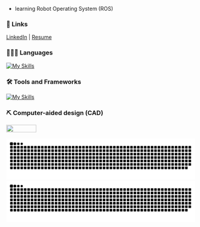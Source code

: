 - learning Robot Operating System (ROS)

### 🔗 Links
 [LinkedIn](https://www.linkedin.com/in/tarunkuddu/) | [Resume](https://github.com/TarunK-EE/TarunK-EE/blob/main/Tarun_Kuddu__resume.pdf) 

### 👨🏼‍💻 Languages
[![My Skills](https://skillicons.dev/icons?i=matlab,py,c,cpp,java,arduino)](https://skillicons.dev)
### 🛠 Tools and Frameworks
[![My Skills](https://skillicons.dev/icons?i=linux,vscode)](https://skillicons.dev)

### ⛏️ Computer-aided design (CAD)
<img src="https://github.com/TarunK-EE/TarunK-EE/assets/129455344/703ee7f1-b11b-4da6-bb3c-e7cb3a123e2d" width="80" height="20">

![Contributions](https://github.com/mahfoozm/mahfoozm/blob/output/github-contribution-grid-snake.svg#gh-light-mode-only)
![Contributions](https://github.com/mahfoozm/mahfoozm/blob/output/github-contribution-grid-snake-dark.svg#gh-dark-mode-only)
